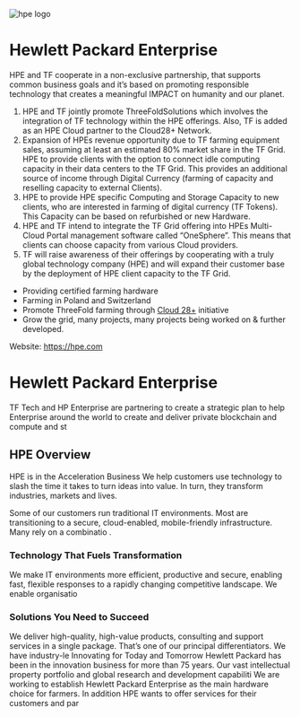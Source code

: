 ![hpe logo](hpe_logo.jpg)


# Hewlett Packard Enterprise

HPE and TF cooperate in a non-exclusive partnership, that supports common business goals and it’s based on promoting responsible technology that creates a meaningful IMPACT on humanity and our planet.

1. HPE and TF jointly promote ThreeFoldSolutions which involves the integration of TF technology within the HPE offerings. Also, TF is added as an HPE Cloud partner to the Cloud28+ Network.  
2. Expansion of HPEs revenue opportunity due to TF farming equipment sales, assuming at least an estimated 80% market share in the TF Grid. HPE to provide clients with the option to connect idle computing capacity in their data centers to the TF Grid. This provides an additional source of income through Digital Currency (farming of capacity and reselling capacity to external Clients).  
3. HPE to provide HPE specific Computing and Storage Capacity to new clients, who are interested in farming of digital currency (TF Tokens). This Capacity can be based on refurbished or new Hardware. 
4. HPE and TF intend to integrate the TF Grid offering into HPEs Multi-Cloud Portal management software called “OneSphere”. This means that clients can choose capacity from various Cloud providers. 
5. TF will raise awareness of their offerings by cooperating with a truly global technology company (HPE) and will expand their customer base by the deployment of HPE client capacity to the TF Grid​.

- Providing certified farming hardware
- Farming in Poland and Switzerland
- Promote ThreeFold farming through [Cloud 28+](https://cloud28plus.com/EMEA/catalogue/ThreeFold-Farming) initiative
- Grow the grid, many projects, many projects being worked on & further developed.

Website:  https://hpe.com

# Hewlett Packard Enterprise

TF Tech and HP Enterprise are partnering to create a strategic plan to help Enterprise around the world to create and deliver private blockchain and compute and st

## HPE Overview

HPE is in the Acceleration Business
We help customers use technology to slash the time it takes to turn ideas into value. In turn, they transform industries, markets and lives.

Some of our customers run traditional IT environments. Most are transitioning to a secure, cloud-enabled, mobile-friendly infrastructure. Many rely on a combinatio
.

### Technology That Fuels Transformation
We make IT environments more efficient, productive and secure, enabling fast, flexible responses to a rapidly changing competitive landscape. We enable organisatio

### Solutions You Need to Succeed
We deliver high-quality, high-value products, consulting and support services in a single package. That’s one of our principal differentiators. We have industry-le
Innovating for Today and Tomorrow
Hewlett Packard has been in the innovation business for more than 75 years. Our vast intellectual property portfolio and global research and development capabiliti
We are working to establish Hewlett Packard Enterprise as the main hardware choice for farmers. In addition HPE wants to offer services for their customers and par







